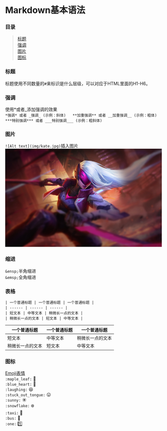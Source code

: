 # Markdown基本语法  

  ### 目录    
  > [标题](#title)  
  > [强调](#strong)  
  > [图片](#img)  
  > [图标](#icon)  

### 标题  <b id="title"></b>  
标题使用不同数量的`#`来标识是什么层级，可以对应于HTML里面的H1-H6。  

### 强调  <b id="strong"></b>  
使用*或者_添加强调的效果  
`
*强调* 或者 _强调_ (示例：斜体)  
**加重强调** 或者 __加重强调__ (示例：粗体)  
***特别强调*** 或者 ___特别强调___ (示例：粗斜体)  
`

### 图片   <b id="img"></b>  
`![Alt text](img/kate.jpg)`插入图片  
![kate](img/kate.jpg)  

### 缩进  
`&ensp;`半角缩进   
`&emsp;`全角缩进  

### 表格  
```html
| 一个普通标题 | 一个普通标题 | 一个普通标题 |
| ------ | ------ | ------ |
| 短文本 | 中等文本 | 稍微长一点的文本 |
| 稍微长一点的文本 | 短文本 | 中等文本 |
```  
| 一个普通标题 | 一个普通标题 | 一个普通标题 |
| ------ | ------ | ------ |
| 短文本 | 中等文本 | 稍微长一点的文本 |
| 稍微长一点的文本 | 短文本 | 中等文本 |

### 图标 <b id="icon"></b>  
 [Emoji表情](https://github.com/guodongxiaren/README/blob/master/emoji.md?tdsourcetag=s_pctim_aiomsg)  
`:maple_leaf:` :maple_leaf:    
`:blue_heart:` :blue_heart:  
`:laughing:` :laughing:  
`:stuck_out_tongue:` :stuck_out_tongue:  
`:sunny:` :sunny:  
`:snowflake:` :snowflake:  
`:taxi:` :taxi:  
`:bus:` :bus:  
`:one:` :one:
